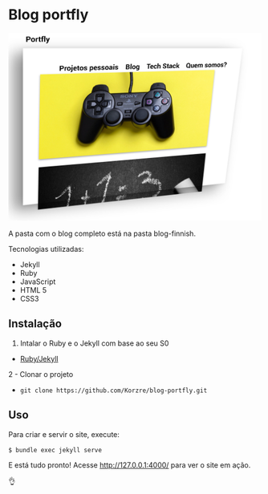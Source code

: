 # Blog portfly

<img src="bannerDoc.png" alt="Banner">

A pasta com o blog completo está na pasta blog-finnish.

Tecnologias utilizadas:

* Jekyll
* Ruby
* JavaScript
* HTML 5
* CSS3

## Instalação

1. Intalar o Ruby e o Jekyll com base ao seu S0
- [Ruby/Jekyll](https://jekyllrb.com/docs/installation/)

2 - Clonar o projeto
- ```git clone https://github.com/Korzre/blog-portfly.git ```

## Uso
Para criar e servir o site, execute:

```shell 
$ bundle exec jekyll serve 

```

E está tudo pronto! Acesse http://127.0.0.1:4000/ para ver o site em ação.

:ok_hand:
